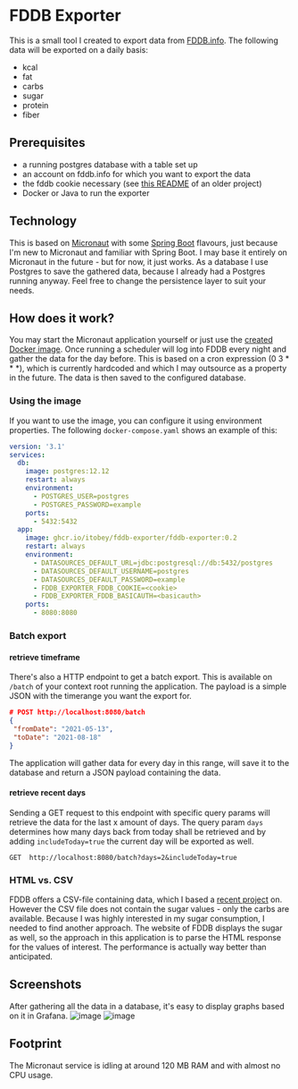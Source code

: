 # FDDB Exporter
This is a small tool I created to export data from [FDDB.info](https://fddb.info/).
The following data will be exported on a daily basis:
- kcal
- fat
- carbs
- sugar
- protein
- fiber

## Prerequisites
-   a running postgres database with a table set up
-   an account on fddb.info for which you want to export the data
-   the fddb cookie necessary (see [this README](https://github.com/itobey/fddb-calories-exporter#how-it-works) of an older project)
-   Docker or Java to run the exporter

## Technology
This is based on [Micronaut](https://micronaut.io/) with some [Spring Boot](https://spring.io/projects/spring-boot) flavours, just because I'm new to Micronaut and familiar with Spring Boot. I may base it entirely on Micronaut in the future - but for now, it just works.
As a database I use Postgres to save the gathered data, because I already had a Postgres running anyway. Feel free to change the persistence layer to suit your needs.

## How does it work?
You may start the Micronaut application yourself or just use the [created Docker image](https://github.com/itobey/fddb-exporter/pkgs/container/fddb-exporter%2Ffddb-exporter). Once running a scheduler will log into FDDB every night and gather the data for the day before. This is based on a cron expression (0 3 * * *), which is currently hardcoded and which I may outsource as a property in the future. The data is then saved to the configured database.

### Using the image
If you want to use the image, you can configure it using environment properties. The following `docker-compose.yaml` shows an example of this:
```yaml
version: '3.1'
services:
  db:
    image: postgres:12.12
    restart: always
    environment:
      - POSTGRES_USER=postgres
      - POSTGRES_PASSWORD=example
    ports:
      - 5432:5432
  app:
    image: ghcr.io/itobey/fddb-exporter/fddb-exporter:0.2
    restart: always
    environment:
      - DATASOURCES_DEFAULT_URL=jdbc:postgresql://db:5432/postgres
      - DATASOURCES_DEFAULT_USERNAME=postgres
      - DATASOURCES_DEFAULT_PASSWORD=example
      - FDDB_EXPORTER_FDDB_COOKIE=<cookie>
      - FDDB_EXPORTER_FDDB_BASICAUTH=<basicauth>
    ports:
      - 8080:8080
```

### Batch export

#### retrieve timeframe

There's also a HTTP endpoint to get a batch export. This is available on `/batch` of your context root running the application. The payload is a simple JSON with the timerange you want the export for.

```json
# POST http://localhost:8080/batch
{
 "fromDate": "2021-05-13",
 "toDate": "2021-08-18"
}
```

The application will gather data for every day in this range, will save it to the database and return a JSON payload containing the data.

#### retrieve recent days

Sending a GET request to this endpoint with specific query params will retrieve the data for the last x amount of days. The query param `days` determines how many days back from today shall be retrieved and by adding `includeToday=true` the current day will be exported as well.

`GET  http://localhost:8080/batch?days=2&includeToday=true`

### HTML vs. CSV
FDDB offers a CSV-file containing data, which I based a [recent project](https://github.com/itobey/fddb-calories-exporter) on. However the CSV file does not contain the sugar values - only the carbs are available. Because I was highly interested in my sugar consumption, I needed to find another approach. The website of FDDB displays the sugar as well, so the approach in this application is to parse the HTML response for the values of interest. The performance is actually way better than anticipated.

## Screenshots
After gathering all the data in a database, it's easy to display graphs based on it in Grafana.
![image](https://user-images.githubusercontent.com/22119845/131020061-a65e9b6b-6b44-4ba9-8438-10e5ef81e708.png)
![image](https://user-images.githubusercontent.com/22119845/131022068-6479fdb5-1926-4adf-914b-c7bdf6905c15.png)

## Footprint
The Micronaut service is idling at around 120 MB RAM and with almost no CPU usage.
